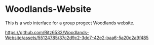# Woodlands-Website
This is a web interface for a group progect Woodlands website.



https://github.com/Ritz6533/Woodlands-Website/assets/55124785/37c2d9c2-3dc7-42e2-baa6-5a20c2a9f485

